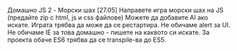 Домашно JS 2 - Морски шах [27.05]
Направете игра морски шах на JS (предайте zip с html, js и css файлове)
Можете да добавите AI ако искате.
Играта трябва да може да се рестартира.
Не обичаме alert за UI.
Не обичаме IE за това домашно - пишете на каквото си искате.
За проекта обаче ES6 трябва да се transpile-ва до ES5.
